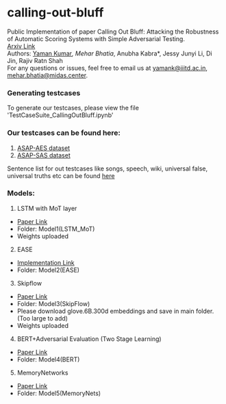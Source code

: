 # calling-out-bluff

Public Implementation of paper Calling Out Bluff: Attacking the Robustness of Automatic Scoring Systems with Simple Adversarial Testing. </br>
[Arxiv Link](http://arxiv.org/abs/2007.06796) </br>
Authors:
[Yaman Kumar](https://sites.google.com/view/yaman-kumar/)*, Mehar Bhatia*, Anubha Kabra*, Jessy Junyi Li, Di Jin, Rajiv Ratn Shah
</br>
For any questions or issues, feel free to email us at [yamank@iiitd.ac.in](mailto:yamank@iiitd.ac.in), [mehar.bhatia@midas.center](mailto:mehar.bhatia@midas.center).

### Generating testcases ###
To generate our testcases, please view the file 'TestCaseSuite_CallingOutBluff.ipynb'

### Our testcases can be found here:
1. [ASAP-AES dataset](https://drive.google.com/open?id=1CIEpiDmzLmJ6LMCVSOmCKw_eOg4ocuS4)
2. [ASAP-SAS dataset](https://drive.google.com/drive/folders/1oWP31zo02009skA24nC10tYlCGWqOAOx)

Sentence list for out testcases like songs, speech, wiki, universal false, universal truths etc can be found [here](https://drive.google.com/open?id=1hYQ-GtuQVcMYIeGcvBCTB6wXUHxOC1aY)

### Models: 

1. LSTM with MoT layer 
  * [Paper Link](https://www.aclweb.org/anthology/D16-1193/)
  * Folder: Model1(LSTM_MoT)
  * Weights uploaded


2. EASE
  * [Implementation Link](https://github.com/edx/ease/)
  * Folder: Model2(EASE)

3. Skipflow
  * [Paper Link](https://arxiv.org/abs/1711.04981)
  * Folder: Model3(SkipFlow)
  * Please download glove.6B.300d embeddings and save in main folder. (Too large to add)
  * Weights uploaded

4. BERT+Adversarial Evaluation (Two Stage Learning)
  * [Paper Link](https://arxiv.org/abs/1901.07744)
  * Folder: Model4(BERT)

5. MemoryNetworks
  * [Paper Link](https://par.nsf.gov/servlets/purl/10060135)
  * Folder: Model5(MemoryNets)
